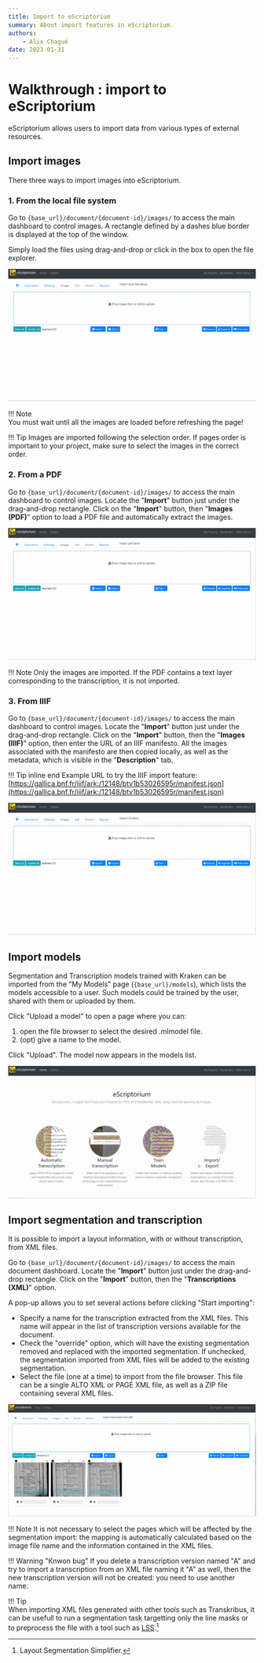```yaml
---
title: Import to eScriptorium
summary: About import features in eScriptorium.
authors:
    - Alix Chagué
date: 2023-01-31
---
```


# Walkthrough : import to eScriptorium

eScriptorium allows users to import data from various types of external resources.

## Import images

There three ways to import images into eScriptorium.

### 1. From the local file system

Go to `{base_url}/document/{document-id}/images/` to access the main dashboard to control images. A rectangle defined by a dashes blue border is displayed at the top of the window.  

Simply load the files using drag-and-drop or click in the box to open the file explorer.  

![image: Demonstration of importing images from the local file system](img/import/import_local_files.gif "Importing images from the local file system")

!!! Note  
    You must wait until all the images are loaded before refreshing the page!

!!! Tip
    Images are imported following the selection order. If pages order is important to your project, make sure to select the images in the correct order.

### 2. From a PDF

Go to `{base_url}/document/{document-id}/images/` to access the main dashboard to control images. Locate the "**Import**" button just under the drag-and-drop rectangle. Click on the "**Import**" button, then "**Images (PDF)**" option to load a PDF file and automatically extract the images.  

![image: Demonstration of importing images from a PDF](img/import/import_pdf.gif "Importing images from a PDF")

!!! Note
    Only the images are imported. If the PDF contains a text layer corresponding to the transcription, it is not imported.

### 3. From IIIF

Go to `{base_url}/document/{document-id}/images/` to access the main dashboard to control images. Locate the "**Import**" button just under the drag-and-drop rectangle. Click on the "**Import**" button, then the "**Images (IIIF)**" option, then enter the URL of an IIIF manifesto. All the images associated with the manifesto are then copied locally, as well as the metadata, which is visible in the "**Description**" tab.

!!! Tip inline end
    Example URL to try the IIIF import feature: [https://gallica.bnf.fr/iiif/ark:/12148/btv1b53026595r/manifest.json](https://gallica.bnf.fr/iiif/ark:/12148/btv1b53026595r/manifest.json)

![image: Demonstration of importing images from a IIIF server](img/import/import_iiif.gif "Importing images from a IIIF server")

## Import models

Segmentation and Transcription models trained with Kraken can be imported from the "My Models" page (`{base_url}/models`), which lists the models accessible to a user. Such models could be trained by the user, shared with them or uploaded by them.  

Click "Upload a model" to open a page where you can:

1. open the file browser to select the desired .mlmodel file.
2. (opt) give a name to the model.

Click "Upload". The model now appears in the models list.

![image: Demonstration of importing a transcription model](img/import/import_models.gif "Importing a transcription model")

## Import segmentation and transcription

It is possible to import a layout information, with or without transcription, from XML files.

Go to `{base_url}/document/{document-id}/images/` to access the main document dashboard. Locate the "**Import**" button just under the drag-and-drop rectangle. Click on the "**Import**" button, then the "**Transcriptions (XML)**" option.  

A pop-up allows you to set several actions before clicking "Start importing":

- Specify a name for the transcription extracted from the XML files. This name will appear in the list of transcription versions available for the document. <!-- todo: add link to the subsection about transcription version -->
- Check the "override" option, which will have the existing segmentation removed and replaced with the imported segmentation. If unchecked, the segmentation imported from XML files will be added to the existing segmentation.
- Select the file (one at a time) to import from the file browser. This file can be a single ALTO XML or PAGE XML file, as well as a ZIP file containing several XML files.

![image: Demonstration of importing a transcription from a series of XML files](img/import/import_xml.gif "Importing segmentation and transcription from XML files")

!!! Note
    It is not necessary to select the pages which will be affected by the segmentation import: the mapping is automatically calculated based on the image file name and the information contained in the XML files.  

!!! Warning "Knwon bug"
    If you delete a transcription version <!-- todo: add link to transcription versions --> named "A" and try to import a transcription from an XML file naming it "A" as well, then the new transcription version will not be created: you need to use another name.

!!! Tip  
    When importing XML files generated with other tools such as Transkribus, it can be usefull to run a segmentation task targetting only the line masks <!-- todo: add link to mask recalculation --> or to preprocess the file with a tool such as [LSS](https://github.com/ponteineptique/lss).[^lss]


[^lss]: Layout Segmentation Simplifier.